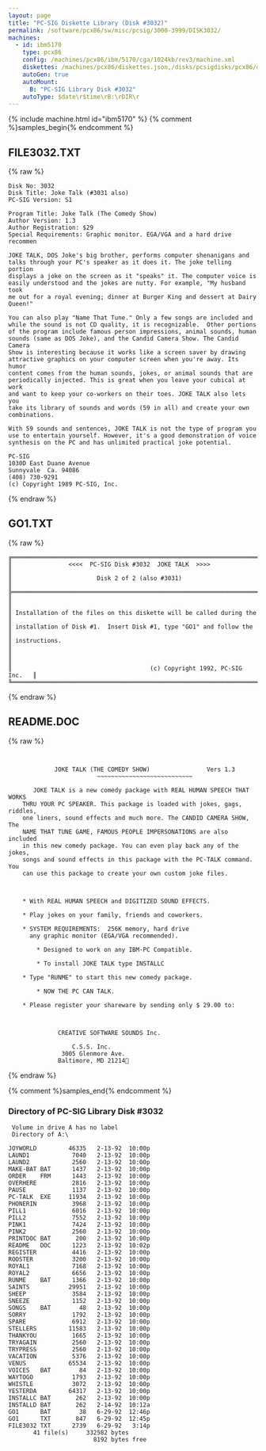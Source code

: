 ```yaml
---
layout: page
title: "PC-SIG Diskette Library (Disk #3032)"
permalink: /software/pcx86/sw/misc/pcsig/3000-3999/DISK3032/
machines:
  - id: ibm5170
    type: pcx86
    config: /machines/pcx86/ibm/5170/cga/1024kb/rev3/machine.xml
    diskettes: /machines/pcx86/diskettes.json,/disks/pcsigdisks/pcx86/diskettes.json
    autoGen: true
    autoMount:
      B: "PC-SIG Library Disk #3032"
    autoType: $date\r$time\rB:\rDIR\r
---
```


{% include machine.html id="ibm5170" %}
{% comment %}samples_begin{% endcomment %}

## FILE3032.TXT

{% raw %}
```
Disk No: 3032                                                           
Disk Title: Joke Talk (#3031 also)                                      
PC-SIG Version: S1                                                      
                                                                        
Program Title: Joke Talk (The Comedy Show)                              
Author Version: 1.3                                                     
Author Registration: $29                                                
Special Requirements: Graphic monitor. EGA/VGA and a hard drive recommen
                                                                        
JOKE TALK, DOS Joke's big brother, performs computer shenanigans and    
talks through your PC's speaker as it does it. The joke telling portion 
displays a joke on the screen as it "speaks" it. The computer voice is  
easily understood and the jokes are nutty. For example, "My husband took
me out for a royal evening; dinner at Burger King and dessert at Dairy  
Queen!"                                                                 
                                                                        
You can also play "Name That Tune." Only a few songs are included and   
while the sound is not CD quality, it is recognizable.  Other portions  
of the program include famous person impressions, animal sounds, human  
sounds (same as DOS Joke), and the Candid Camera Show. The Candid Camera
Show is interesting because it works like a screen saver by drawing     
attractive graphics on your computer screen when you're away. Its humor 
content comes from the human sounds, jokes, or animal sounds that are   
periodically injected. This is great when you leave your cubical at work
and want to keep your co-workers on their toes. JOKE TALK also lets you 
take its library of sounds and words (59 in all) and create your own    
combinations.                                                           
                                                                        
With 59 sounds and sentences, JOKE TALK is not the type of program you  
use to entertain yourself. However, it's a good demonstration of voice  
synthesis on the PC and has unlimited practical joke potential.         
                                                                        
PC-SIG                                                                  
1030D East Duane Avenue                                                 
Sunnyvale  Ca. 94086                                                    
(408) 730-9291                                                          
(c) Copyright 1989 PC-SIG, Inc.                                         
```
{% endraw %}

## GO1.TXT

{% raw %}
```
╔═════════════════════════════════════════════════════════════════════════╗
║                <<<<  PC-SIG Disk #3032  JOKE TALK  >>>>                 ║
║                        Disk 2 of 2 (also #3031)                         ║
╠═════════════════════════════════════════════════════════════════════════╣
║                                                                         ║
║ Installation of the files on this diskette will be called during the    ║
║ installation of Disk #1.  Insert Disk #1, type "GO1" and follow the     ║
║ instructions.                                                           ║
║                                                                         ║
║                                       (c) Copyright 1992, PC-SIG Inc.   ║
╚═════════════════════════════════════════════════════════════════════════╝
```
{% endraw %}

## README.DOC

{% raw %}
```


			 JOKE TALK (THE COMEDY SHOW)                Vers 1.3
                         ~~~~~~~~~~~~~~~~~~~~~~~~~~~

       JOKE TALK is a new comedy package with REAL HUMAN SPEECH THAT WORKS
    THRU YOUR PC SPEAKER. This package is loaded with jokes, gags, riddles,
    one liners, sound effects and much more. The CANDID CAMERA SHOW, The
    NAME THAT TUNE GAME, FAMOUS PEOPLE IMPERSONATIONS are also included
    in this new comedy package. You can even play back any of the jokes,
    songs and sound effects in this package with the PC-TALK command. You
    can use this package to create your own custom joke files.



	* With REAL HUMAN SPEECH and DIGITIZED SOUND EFFECTS.

	* Play jokes on your family, friends and coworkers.

	* SYSTEM REQUIREMENTS:  256K memory, hard drive
	  any graphic monitor (EGA/VGA recommended).

        * Designed to work on any IBM-PC Compatible.

        * To install JOKE TALK type INSTALLC

	* Type "RUNME" to start this new comedy package.

        * NOW THE PC CAN TALK.

	* Please register your shareware by sending only $ 29.00 to:



		      CREATIVE SOFTWARE SOUNDS Inc.

			      C.S.S. Inc.
			   3005 Glenmore Ave.
			  Baltimore, MD 21214
```
{% endraw %}

{% comment %}samples_end{% endcomment %}

### Directory of PC-SIG Library Disk #3032

     Volume in drive A has no label
     Directory of A:\

    JOYWORLD         46335   2-13-92  10:00p
    LAUND1            7040   2-13-92  10:00p
    LAUND2            2560   2-13-92  10:00p
    MAKE-BAT BAT      1437   2-13-92  10:00p
    ORDER    FRM      1443   2-13-92  10:00p
    OVERHERE          2816   2-13-92  10:00p
    PAUSE             1137   2-13-92  10:00p
    PC-TALK  EXE     11934   2-13-92  10:00p
    PHONERIN          3968   2-13-92  10:00p
    PILL1             6016   2-13-92  10:00p
    PILL2             7552   2-13-92  10:00p
    PINK1             7424   2-13-92  10:00p
    PINK2             2560   2-13-92  10:00p
    PRINTDOC BAT       200   2-13-92  10:00p
    README   DOC      1223   2-13-92  10:02p
    REGISTER          4416   2-13-92  10:00p
    ROOSTER           3200   2-13-92  10:00p
    ROYAL1            7168   2-13-92  10:00p
    ROYAL2            6656   2-13-92  10:00p
    RUNME    BAT      1366   2-13-92  10:00p
    SAINTS           29951   2-13-92  10:00p
    SHEEP             3584   2-13-92  10:00p
    SNEEZE            1152   2-13-92  10:00p
    SONGS    BAT        48   2-13-92  10:00p
    SORRY             1792   2-13-92  10:00p
    SPARE             6912   2-13-92  10:00p
    STELLERS         11583   2-13-92  10:00p
    THANKYOU          1665   2-13-92  10:00p
    TRYAGAIN          2560   2-13-92  10:00p
    TRYPRESS          2560   2-13-92  10:00p
    VACATION          5376   2-13-92  10:00p
    VENUS            65534   2-13-92  10:00p
    VOICES   BAT        84   2-13-92  10:00p
    WAYTOGO           1793   2-13-92  10:00p
    WHISTLE           3072   2-13-92  10:00p
    YESTERDA         64317   2-13-92  10:00p
    INSTALLC BAT       262   2-13-92  10:00p
    INSTALLD BAT       262   2-14-92  10:12a
    GO1      BAT        38   6-29-92  12:46p
    GO1      TXT       847   6-29-92  12:45p
    FILE3032 TXT      2739   6-29-92   3:14p
           41 file(s)     332582 bytes
                            8192 bytes free
